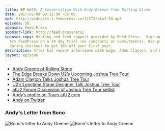 ```yaml
---
title: EP &#58; A Conversation With Andy Greene from Rolling Stone
date: 2017-02-08 03:11:00 -06:00
mp3: http://podcasts-1.feedpress.co/12572/atu2-50.mp3
episode: 50
sponsor: Feed.Press
sponsor-link: http://feed.press/atu2
sponsor-copy: Hosting and feed support provided by Feed.Press.  Sign-up today and
  try FeedPress on a 14 day trial (no contracts or commitments). Use promo code "atu2"
  during checkout to get 10% off your first year.
description: After his recent interviews with Edge, Adam Clayton, and Willie Williams we snagged Andy Greene from Rolling Stone for a conversation to get his thoughts on U2's Joshua Tree Tour, what songs they'll play, the promotional method for a unique tour like this, and fun stories about interviewing the band over his career.
layout: episode
---
```



* [Andy Greene of Rolling Stone](http://www.rollingstone.com/contributor/andy-greene)
* [The Edge Breaks Down U2’s Upcoming Joshua Tree Tour](http://www.rollingstone.com/music/features/the-edge-breaks-down-u2s-upcoming-joshua-tree-tour-w459473)
* [Adam Clayton Talks Joshua Tree Tour](http://www.rollingstone.com/music/features/u2-bassist-talks-joshua-tree-tour-songs-of-experience-w462451)
* [U2’s Longtime Stage Designer Talk Joshua Tree Tour](http://www.rollingstone.com/music/features/u2s-longtime-stage-designer-talks-joshua-tree-tour-w462515)
* [atU2 Forum Discussion of Joshua Tree Tour setlist](http://forum.atu2.com/index.php/topic,30677.0.html)
* [Andy’s profile on Tours.atU2.com](http://tours.atu2.com/profile/u2fan6161)
* [Andy on Twitter](https://twitter.com/greeneandy)

### Andy's Letter from Bono

<img src='http://d.pr/i/CK9b+' alt="Bono's letter to Andy Greene">

<img src='http://d.pr/i/14IKT+' alt="Bono's letter to Andy Greene">
